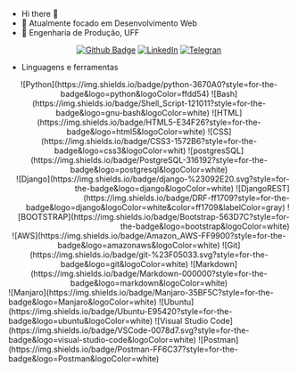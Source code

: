 - Hi there 👋
- 👀 Atualmente focado em Desenvolvimento Web
- 🌱 Engenharia de Produção, UFF

<div align="center">

[![Github Badge](https://img.shields.io/badge/GitHub-100000?style=for-the-badge&logo=github&logoColor=white)](https://github.com/joaoguilherme1)
[![LinkedIn](https://img.shields.io/badge/linkedin-%230077B5.svg?style=for-the-badge&logo=linkedin&logoColor=white)](https://www.linkedin.com/in/jo%C3%A3o-guilherme-gon%C3%A7alves-de-souza-2805591a6/)
[![Telegran](https://img.shields.io/badge/Telegram-2CA5E0?style=for-the-badge&logo=telegram&logoColor=white)](https://t.me/joaoguilhermesouza1)

</div>
  
- Linguagens e ferramentas
<div align="center">
  ![Python](https://img.shields.io/badge/python-3670A0?style=for-the-badge&logo=python&logoColor=ffdd54)
  ![Bash](https://img.shields.io/badge/Shell_Script-121011?style=for-the-badge&logo=gnu-bash&logoColor=white)
  ![HTML](https://img.shields.io/badge/HTML5-E34F26?style=for-the-badge&logo=html5&logoColor=white)
  ![CSS](https://img.shields.io/badge/CSS3-1572B6?style=for-the-badge&logo=css3&logoColor=whit)
  ![postgresSQL](https://img.shields.io/badge/PostgreSQL-316192?style=for-the-badge&logo=postgresql&logoColor=white)
</div>

<div align="right">
  ![Django](https://img.shields.io/badge/django-%23092E20.svg?style=for-the-badge&logo=django&logoColor=white)
  ![DjangoREST](https://img.shields.io/badge/DRF-ff1709?style=for-the-badge&logo=django&logoColor=white&color=ff1709&labelColor=gray)
  ![BOOTSTRAP](https://img.shields.io/badge/Bootstrap-563D7C?style=for-the-badge&logo=bootstrap&logoColor=white)
</div>

<div align="center">
  ![AWS](https://img.shields.io/badge/Amazon_AWS-FF9900?style=for-the-badge&logo=amazonaws&logoColor=white)
  ![Git](https://img.shields.io/badge/git-%23F05033.svg?style=for-the-badge&logo=git&logoColor=white)
  ![Markdown](https://img.shields.io/badge/Markdown-000000?style=for-the-badge&logo=markdown&logoColor=white)
</div>

<div align="left">
  ![Manjaro](https://img.shields.io/badge/Manjaro-35BF5C?style=for-the-badge&logo=Manjaro&logoColor=white)
  ![Ubuntu](https://img.shields.io/badge/Ubuntu-E95420?style=for-the-badge&logo=ubuntu&logoColor=white)
  ![Visual Studio Code](https://img.shields.io/badge/VSCode-0078d7.svg?style=for-the-badge&logo=visual-studio-code&logoColor=white)
  ![Postman](https://img.shields.io/badge/Postman-FF6C37?style=for-the-badge&logo=Postman&logoColor=white)
</div>
